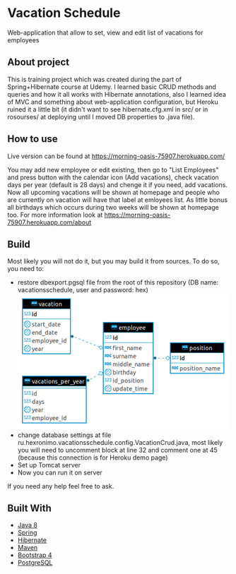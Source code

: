 # Vacation Schedule
Web-application that allow to set, view and edit list of vacations for employees

## About project
This is training project which was created during the part of Spring+Hibernate course at Udemy. I learned basic CRUD methods and queries and how it all works with Hibernate annotations, also I learned idea of MVC and something about web-application configuration, but Heroku ruined it a little bit (it didn't want to see hibernate.cfg.xml in src/ or in rosourses/ at deploying until I moved DB properties to .java file).

## How to use
Live version can be found at https://morning-oasis-75907.herokuapp.com/

You may add new employee or edit existing, then go to "List Employees" and press button with the calendar icon (Add vacations), check vacation days per year (default is 28 days) and chenge it if you need, add vacations. Now all upcoming vacations will be shown at homepage and people who are currently on vacation will have that label at emloyees list. As little bonus all birthdays which occurs during two weeks will be shown at homepage too. For more information look at https://morning-oasis-75907.herokuapp.com/about

## Build
Most likely you will not do it, but you may build it from sources. To do so, you need to:
* restore dbexport.pgsql file from the root of this repository (DB name: vacationsschedule, user and password: hex)
![My image](https://github.com/Hexronimo/vacationsschedule/raw/master/vshchdbsc.png)
* change database settings at file ru.hexronimo.vacationsschedule.config.VacationCrud.java, most likely you will need to uncomment block at line 32 and comment one at 45 (because this connection is for Heroku demo page)
* Set up Tomcat server 
* Now you can run it on server

If you need any help feel free to ask.

## Built With
* [Java 8](https://www.java.com/en/)
* [Spring](https://spring.io/)
* [Hibernate](http://hibernate.org/)
* [Maven](https://maven.apache.org/)
* [Bootstrap 4](https://getbootstrap.com/)
* [PostgreSQL](https://www.postgresql.org/download/)
